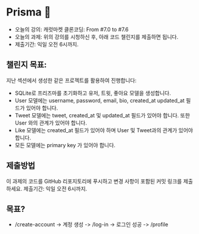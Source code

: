 # Prisma 💎

- 오늘의 강의: 캐럿마켓 클론코딩: From #7.0 to #7.6
- 오늘의 과제: 위의 강의를 시청하신 후, 아래 코드 챌린지를 제출하면 됩니다.
- 제출기간: 익일 오전 6시까지.

## 챌린지 목표:

지난 섹션에서 생성한 같은 프로젝트를 활용하여 진행합니다:

- SQLite로 프리즈마를 초기화하고 유저, 트윗, 좋아요 모델을 생성합니다.
- User 모델에는 username, password, email, bio, created_at updated_at 필드가 있어야 합니다.
- Tweet 모델에는 tweet, created_at 및 updated_at 필드가 있어야 합니다. 또한 User 와의 관계가 있어야 합니다.
- Like 모델에는 created_at 필드가 있어야 하며 User 및 Tweet과의 관계가 있어야 합니다.
- 모든 모델에는 primary key 가 있어야 합니다.

## 제출방법

이 과제의 코드를 GitHub 리포지토리에 푸시하고 변경 사항이 포함된 커밋 링크를 제출하세요.
제출기간: 익일 오전 6시까지.

## 목표?

- /create-account -> 계정 생성 -> /log-in -> 로그인 성공 -> /profile
